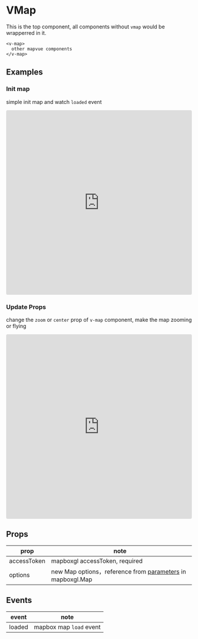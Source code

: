 # VMap

This is the top component, all components without `vmap` would be wrapperred in it.

```
<v-map>
  other mapvue components
</v-map>
```

## Examples

### Init map

simple init map and watch `loaded` event

<iframe src="https://codesandbox.io/embed/long-wood-mnqjgn?fontsize=14&hidenavigation=1&module=%2Fsrc%2FApp.vue&theme=dark"
     style="width:100%; height:500px; border:0; border-radius: 4px; overflow:hidden;"
     title="vmap"
     allow="accelerometer; ambient-light-sensor; camera; encrypted-media; geolocation; gyroscope; hid; microphone; midi; payment; usb; vr; xr-spatial-tracking"
     sandbox="allow-forms allow-modals allow-popups allow-presentation allow-same-origin allow-scripts"
   ></iframe>

### Update Props

change the `zoom` or `center` prop of `v-map` component, make the map zooming or flying

<iframe src="https://codesandbox.io/embed/vmap-with-interction-2bqlvs?fontsize=14&hidenavigation=1&module=%2Fsrc%2FApp.vue&theme=dark"
     style="width:100%; height:500px; border:0; border-radius: 4px; overflow:hidden;"
     title="vmap with interction"
     allow="accelerometer; ambient-light-sensor; camera; encrypted-media; geolocation; gyroscope; hid; microphone; midi; payment; usb; vr; xr-spatial-tracking"
     sandbox="allow-forms allow-modals allow-popups allow-presentation allow-same-origin allow-scripts"
   ></iframe>

## Props

| prop        | note                                                                                                                       |
| ----------- | -------------------------------------------------------------------------------------------------------------------------- |
| accessToken | mapboxgl accessToken, required                                                                                             |
| options     | new Map options，reference from [parameters](https://docs.mapbox.com/mapbox-gl-js/api/map/#map-parameters) in mapboxgl.Map |

## Events

| event  | note                    |
| ------ | ----------------------- |
| loaded | mapbox map `load` event |
